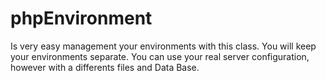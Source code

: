 # phpEnvironment
Is very easy management your environments with this class. You will keep your environments separate. You can use your real server configuration, however with a differents files and Data Base.
